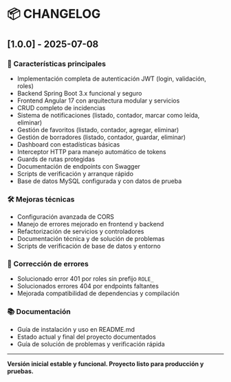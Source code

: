 # 📦 CHANGELOG

## [1.0.0] - 2025-07-08

### 🚀 Características principales
- Implementación completa de autenticación JWT (login, validación, roles)
- Backend Spring Boot 3.x funcional y seguro
- Frontend Angular 17 con arquitectura modular y servicios
- CRUD completo de incidencias
- Sistema de notificaciones (listado, contador, marcar como leída, eliminar)
- Gestión de favoritos (listado, contador, agregar, eliminar)
- Gestión de borradores (listado, contador, guardar, eliminar)
- Dashboard con estadísticas básicas
- Interceptor HTTP para manejo automático de tokens
- Guards de rutas protegidas
- Documentación de endpoints con Swagger
- Scripts de verificación y arranque rápido
- Base de datos MySQL configurada y con datos de prueba

### 🛠️ Mejoras técnicas
- Configuración avanzada de CORS
- Manejo de errores mejorado en frontend y backend
- Refactorización de servicios y controladores
- Documentación técnica y de solución de problemas
- Scripts de verificación de base de datos y entorno

### 🐞 Corrección de errores
- Solucionado error 401 por roles sin prefijo `ROLE_`
- Solucionados errores 404 por endpoints faltantes
- Mejorada compatibilidad de dependencias y compilación

### 📚 Documentación
- Guía de instalación y uso en README.md
- Estado actual y final del proyecto documentados
- Guía de solución de problemas y verificación rápida

---

**Versión inicial estable y funcional. Proyecto listo para producción y pruebas.** 